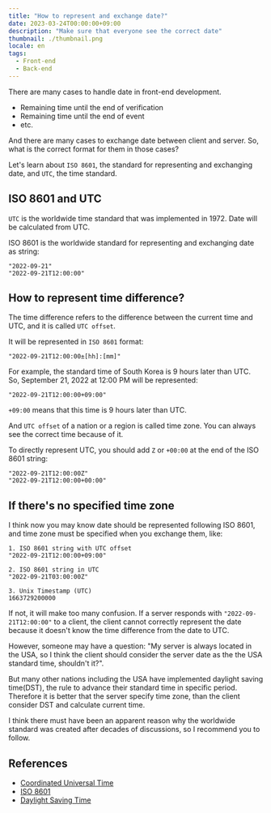```yaml
---
title: "How to represent and exchange date?"
date: 2023-03-24T00:00:00+09:00
description: "Make sure that everyone see the correct date"
thumbnail: ./thumbnail.png
locale: en
tags:
  - Front-end
  - Back-end
---
```


There are many cases to handle date in front-end development.

- Remaining time until the end of verification
- Remaining time until the end of event
- etc.

And there are many cases to exchange date between client and server. So, what is the correct format for them in those cases?

Let's learn about `ISO 8601`, the standard for representing and exchanging date, and `UTC`, the time standard.

## ISO 8601 and UTC

`UTC` is the worldwide time standard that was implemented in 1972. Date will be calculated from UTC.

ISO 8601 is the worldwide standard for representing and exchanging date as string:

```
"2022-09-21"
"2022-09-21T12:00:00"
```

## How to represent time difference?

The time difference refers to the difference between the current time and UTC, and it is called `UTC offset`.

It will be represented in `ISO 8601` format:

```
"2022-09-21T12:00:00±[hh]:[mm]"
```

For example, the standard time of South Korea is 9 hours later than UTC. So, September 21, 2022 at 12:00 PM will be represented:

```
"2022-09-21T12:00:00+09:00"
```

`+09:00` means that this time is 9 hours later than UTC.

And `UTC offset` of a nation or a region is called time zone. You can always see the correct time because of it.

To directly represent UTC, you should add `Z` or `+00:00` at the end of the ISO 8601 string:

```
"2022-09-21T12:00:00Z"
"2022-09-21T12:00:00+00:00"
```

## If there's no specified time zone

I think now you may know date should be represented following ISO 8601, and time zone must be specified when you exchange them, like:

```
1. ISO 8601 string with UTC offset
"2022-09-21T12:00:00+09:00"

2. ISO 8601 string in UTC
"2022-09-21T03:00:00Z"

3. Unix Timestamp (UTC)
1663729200000
```

If not, it will make too many confusion. If a server responds with `"2022-09-21T12:00:00"` to a client, the client cannot correctly represent the date because it doesn't know the time difference from the date to UTC.

However, someone may have a question: "My server is always located in the USA, so I think the client should consider the server date as the the USA standard time, shouldn't it?".

But many other nations including the USA have implemented daylight saving time(DST), the rule to advance their standard time in specific period. Therefore it is better that the server specify time zone, than the client consider DST and calculate current time.

I think there must have been an apparent reason why the worldwide standard was created after decades of discussions, so I recommend you to follow.

## References

- [Coordinated Universal Time](https://en.wikipedia.org/wiki/Coordinated_Universal_Time)
- [ISO 8601](https://en.wikipedia.org/wiki/ISO_8601)
- [Daylight Saving Time](https://en.wikipedia.org/wiki/Daylight_saving_time)
